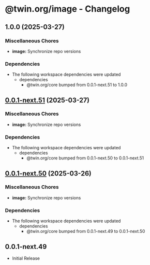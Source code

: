 # @twin.org/image - Changelog

## 1.0.0 (2025-03-27)


### Miscellaneous Chores

* **image:** Synchronize repo versions


### Dependencies

* The following workspace dependencies were updated
  * dependencies
    * @twin.org/core bumped from 0.0.1-next.51 to 1.0.0

## [0.0.1-next.51](https://github.com/twinfoundation/framework/compare/image-v0.0.1-next.50...image-v0.0.1-next.51) (2025-03-27)


### Miscellaneous Chores

* **image:** Synchronize repo versions


### Dependencies

* The following workspace dependencies were updated
  * dependencies
    * @twin.org/core bumped from 0.0.1-next.50 to 0.0.1-next.51

## [0.0.1-next.50](https://github.com/twinfoundation/framework/compare/image-v0.0.1-next.49...image-v0.0.1-next.50) (2025-03-26)


### Miscellaneous Chores

* **image:** Synchronize repo versions


### Dependencies

* The following workspace dependencies were updated
  * dependencies
    * @twin.org/core bumped from 0.0.1-next.49 to 0.0.1-next.50

## 0.0.1-next.49

- Initial Release
